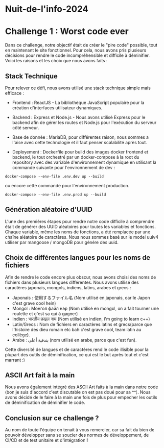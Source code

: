 # Nuit-de-l'info-2024


# Challenge 1 : Worst code ever

Dans ce challenge, notre objectif était de créer le "pire code" possible, tout en maintenant le site fonctionnel. Pour cela, nous avons pris plusieurs décisions pour rendre le code incompréhensible et difficile à déminifier. Voici les raisons et les choix que nous avons faits :

## Stack Technique
Pour relever ce défi, nous avons utilisé une stack technique simple mais efficace :

- Frontend : ReactJS - La bibliothèque JavaScript populaire pour la création d'interfaces utilisateur dynamiques.

- Backend : Express et Node.js - Nous avons utilisé Express pour le backend afin de gérer les routes et Node.js pour l'exécution du serveur côté serveur.

- Base de donnée : MariaDB, pour différentes raison, nous sommes a l'aise avec cette technologie et il faut penser scalabilité après tout.

- Deployement : Dockerfile pour build des images docker frontend et backend, le tout orchestré par un docker-compose à la root du repository avec des variable d'environnement dynamique en utilisant la commande suivante pour l'environnement de dev :

````
docker-compose --env-file .env.dev up --build
````
ou encore cette commande pour l'environnement production.

````
docker-compose --env-file .env.prod up --build
````

## Génération aléatoire d'UUID
L'une des premières étapes pour rendre notre code difficile à comprendre était de générer des UUID aléatoires pour toutes les variables et fonctions. Chaque variable, même les noms de fonctions, a été remplacée par une chaîne aléatoire de caractères. Nous nous sommes basé sur le model uuiv4 utiliser par mangoose / mongoDB pour génére des uuid.

## Choix de différentes langues pour les noms de fichiers
Afin de rendre le code encore plus obscur, nous avons choisi des noms de fichiers dans plusieurs langues différentes. Nous avons utilisé des caractères japonais, mongols, indiens, latins, arabes et grecs :

- Japonais : 使用するファイル名 (Nom utilisé en japonais, car le Japon c'est grave cool hein)
- Mongol : Монгол файл нэр (Nom utilisé en mongol, on a fait tourner une roulette et c'est sa qui à gagner)
- Indien : भारतीय फ़ाइल नाम (Nom utilisé en indien, i'm going to learn c++)
- Latin/Grecs : Nom de fichiers en caractères latins et grecs(parce que l'histoire des dieu romain etc bah c'est grave cool, team latin au collège).
- Arabe : بندقية أعلى (nom utilisé en arabe, parce que c'est fun).

Cette diversité de langues et de caractères rend le code illisible pour la plupart des outils de déminification, ce qui est le but après tout et c'est marrant :)

## ASCII Art fait à la main
Nous avons également intégré des ASCII Art faits à la main dans notre code (bon je suis d'accord c'est discutable on est pas doué pour sa ^^). Nous avons décidé de le faire à la main une fois de plus pour empecher les outils de déminification de déminifier le code.

## Conclusion sur ce challenge ?

Au nom de toute l'équipe on tenait à vous remercier, car sa fait du bien de pouvoir développer sans se soucier des normes de développement, de CI/CD et de test unitaire et d'intégration !